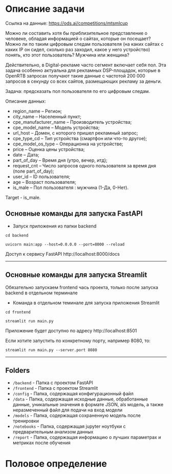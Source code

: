 # Описание задачи

Ссылка на данные: https://ods.ai/competitions/mtsmlcup

Можно ли составить хотя бы приблизительное представление о человеке, обладая информацией о сайтах, 
которые он посещает? Можно ли по таким цифровым следам пользователя 
(на каких сайтах с каких IP он сидел, сколько раз заходил, какое у него устройство) понять, кто этот пользователь? 
Мужчина или женщина? 

Действительно, в Digital-рекламе часто сегмент включает себя пол. 
Эта задача особенно актуальна для рекламных DSP-площадок, 
которые в OpenRTB запросах получают такие данные с частотой 200 000 запросов в секунду со всех сайтов, 
размещающих рекламу за деньги.

Задача: предсказать пол пользователя по его цифровым следам.

Описание данных:
- region_name – Регион;
- city_name – Населенный пункт;
- cpe_manufacturer_name – Производитель устройства;
- cpe_model_name – Модель устройства;
- url_host – Домен, с которого пришел рекламный запрос;
- cpe_type_cd – Тип устройства (смартфон или что-то другое);
- cpe_model_os_type – Операционка на устройстве;
- price – Оценка цены устройства;
- date – Дата;
- part_of_day – Время дня (утро, вечер, итд);
- request_cnt – Число запросов одного пользователя за время дня (поле part_of_day);
- user_id – ID пользователя;
- age – Возраст пользователя;
- is_male – Пол пользователя : мужчина (1-Да, 0-Нет).

Target - is_male.

## Основные команды для запуска FastAPI

- Запуск приложения из папки backend

`cd backend`

`uvicorn main:app --host=0.0.0.0 --port=8000 --reload`

Доступ к сервису FastAPI http://localhost:8000/docs

___

## Основные команды для запуска Streamlit

Обязательно запускаем frontend чась проекта, только после запуска backend  в отдельном терминале

- Команда в отдельном теминале для запуска приложения Streamlit

`cd frontend`

`streamlit run main.py`

Приложение будет доступно по адресу http://localhost:8501 

Если хотите запустить по конкретному порту, например 8080, то:

`streamlit run main.py --server.port 8080`

___

## Folders
- `/backend` - Папка с проектом FastAPI
- `/frontend` - Папка с проектом Streamlit
- `/config` - Папка, содержащая конфигурационный файл
- `/data` - Папка, содержащая исходные данные, обработанные данные, уникальные значения в формате JSON, als модель, 
            а также неразмеченный файл для подачи на вход модели
- `/models` - Папка, содержащая сохраненную модель после тренировки
- `/notebooks` - Папка, содержащая jupyter ноутбуки с предварительным анализом данных
- `/report` - Папка, содержащая информацию о лучших параметрах и метриках после обучения
# Половое определение
